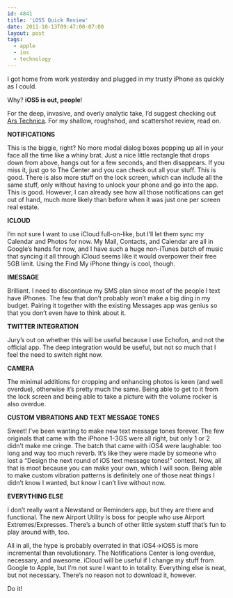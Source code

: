 ```yaml
---
id: 4841
title: 'iOS5 Quick Review'
date: 2011-10-13T09:47:00-07:00
layout: post
tags:
  - apple
  - ios
  - technology
---
```

I got home from work yesterday and plugged in my trusty iPhone as quickly as I could.

Why? **iOS5 is out, people**!

For the deep, invasive, and overly analytic take, I&#8217;d suggest checking out [Ars Technica](http://arstechnica.com/apple/reviews/2011/10/ios-5-reviewed-notifications-imessages-and-icloud-oh-my.ars). For my shallow, roughshod, and scattershot review, read on.

**NOTIFICATIONS**

This is the biggie, right? No more modal dialog boxes popping up all in your face all the time like a whiny brat. Just a nice little rectangle that drops down from above, hangs out for a few seconds, and then disappears. If you miss it, just go to The Center and you can check out all your stuff. This is good. There is also more stuff on the lock screen, which can include all the same stuff, only without having to unlock your phone and go into the app. This is good. However, I can already see how all those notifications can get out of hand, much more likely than before when it was just one per screen real estate.

**ICLOUD**

I&#8217;m not sure I want to use iCloud full-on-like, but I&#8217;ll let them sync my Calendar and Photos for now. My Mail, Contacts, and Calendar are all in Google&#8217;s hands for now, and I have such a huge non-iTunes batch of music that syncing it all through iCloud seems like it would overpower their free 5GB limit. Using the Find My iPhone thingy is cool, though.

**IMESSAGE**

Brilliant. I need to discontinue my SMS plan since most of the people I text have iPhones. The few that don&#8217;t probably won&#8217;t make a big ding in my budget. Pairing it together with the existing Messages app was genius so that you don&#8217;t even have to think about it.

**TWITTER INTEGRATION**

Jury&#8217;s out on whether this will be useful because I use Echofon, and not the official app. The deep integration would be useful, but not so much that I feel the need to switch right now.

**CAMERA**

The minimal additions for cropping and enhancing photos is keen (and well overdue), otherwise it&#8217;s pretty much the same. Being able to get to it from the lock screen and being able to take a picture with the volume rocker is also overdue.

**CUSTOM VIBRATIONS AND TEXT MESSAGE TONES**

Sweet! I&#8217;ve been wanting to make new text message tones forever. The few originals that came with the iPhone 1-3GS were all right, but only 1 or 2 didn&#8217;t make me cringe. The batch that came with iOS4 were laughable: too long and way too much reverb. It&#8217;s like they were made by someone who lost a &#8220;Design the next round of iOS text message tones!&#8221; contest. Now, all that is moot because you can make your own, which I will soon. Being able to make custom vibration patterns is definitely one of those neat things I didn&#8217;t know I wanted, but know I can&#8217;t live without now.

**EVERYTHING ELSE**

I don&#8217;t really want a Newstand or Reminders app, but they are there and functional. The new Airport Utility is boss for people who use Airport Extremes/Expresses. There&#8217;s a bunch of other little system stuff that&#8217;s fun to play around with, too.

All in all, the hype is probably overrated in that iOS4->iOS5 is more incremental than revolutionary. The Notifications Center is long overdue, necessary, and awesome. iCloud will be useful if I change my stuff from Google to Apple, but I&#8217;m not sure I want to in totality. Everything else is neat, but not necessary. There&#8217;s no reason not to download it, however.

Do it!
